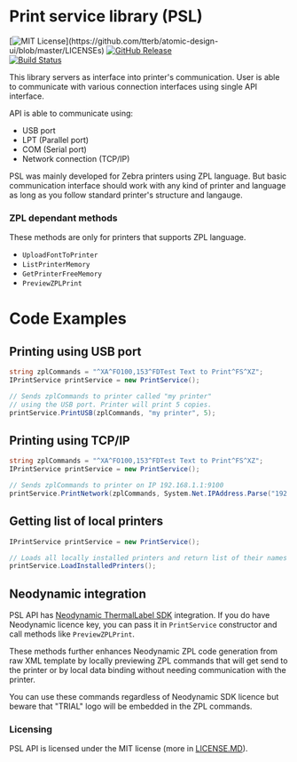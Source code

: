﻿# Print service library (PSL)

[![MIT License](https://img.shields.io/apm/l/atomic-design-ui.svg?)](https://github.com/tterb/atomic-design-ui/blob/master/LICENSEs)
[![GitHub Release](https://img.shields.io/github/release/Bukk94/PrintServiceLibrary.svg?style=flat)]()  
[![Build Status](https://travis-ci.com/Bukk94/PrintServiceLibrary.svg?token=XTeWt6KEyExzbH1iNFWD&branch=master)](https://travis-ci.com/Bukk94/PrintServiceLibrary)

This library servers as interface into printer's communication. 
User is able to communicate with various connection interfaces using single API interface.

API is able to communicate using:
- USB port
- LPT (Parallel port)
- COM (Serial port)
- Network connection (TCP/IP)

PSL was mainly developed for Zebra printers using ZPL language. 
But basic communication interface should work with any kind of printer and language as long as you follow standard printer's structure and langauge.

### ZPL dependant methods

These methods are only for printers that supports ZPL language.
- `UploadFontToPrinter`
- `ListPrinterMemory`
- `GetPrinterFreeMemory`
- `PreviewZPLPrint`

# Code Examples

## Printing using USB port

```csharp
string zplCommands = "^XA^FO100,153^FDTest Text to Print^FS^XZ";
IPrintService printService = new PrintService();

// Sends zplCommands to printer called "my printer" 
// using the USB port. Printer will print 5 copies.
printService.PrintUSB(zplCommands, "my printer", 5);
```

## Printing using TCP/IP

```csharp
string zplCommands = "^XA^FO100,153^FDTest Text to Print^FS^XZ";
IPrintService printService = new PrintService();

// Sends zplCommands to printer on IP 192.168.1.1:9100
printService.PrintNetwork(zplCommands, System.Net.IPAddress.Parse("192.168.1.1"), 9100);
```

## Getting list of local printers
```csharp
IPrintService printService = new PrintService();

// Loads all locally installed printers and return list of their names
printService.LoadInstalledPrinters();
```

## Neodynamic integration

PSL API has [Neodynamic ThermalLabel SDK](https://www.neodynamic.com/products/printing/thermal-label/sdk-vb-net-csharp/download/) 
integration. If you do have Neodynamic licence key, you can pass it in 
`PrintService` constructor and call methods like `PreviewZPLPrint`.

These methods further enhances Neodynamic ZPL code generation from raw XML template by locally 
previewing ZPL commands that will get send to the printer or by local data binding without needing communication with the printer.

You can use these commands regardless of Neodynamic SDK licence but beware that "TRIAL" logo will be embedded in the ZPL commands.


### Licensing

PSL API is licensed under the MIT license (more in [LICENSE.MD](https://github.com/Bukk94/PrintServiceLibrary/blob/master/LICENSE)).
